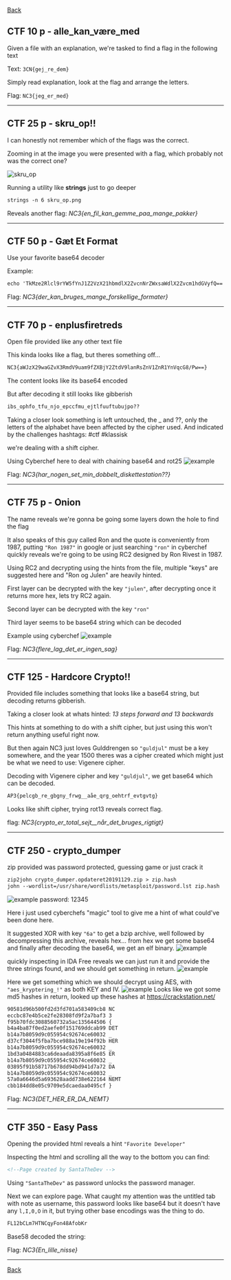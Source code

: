 [Back](README.md)

## CTF 10 p - alle_kan_være_med

Given a file with an explanation, we're tasked to find a flag in the following text

Text: `3CN{gej_re_dem}`

Simply read explanation, look at the flag and arrange the letters.

Flag: ``NC3{jeg_er_med}``

---

## CTF 25 p - skru_op!!

I can honestly not remember which of the flags was the correct.

Zooming in at the image you were presented with a flag, which probably not was the correct one?

![skru_op](ctf/skru_op.png)

Running a utility like **strings** just to go deeper

```html
strings -n 6 skru_op.png
```

Reveals another flag: *NC3{en_fil_kan_gemme_paa_mange_pakker}*

---

## CTF 50 p - Gæt Et Format

Use your favorite base64 decoder

Example:

```html
echo 'TkMze2Rlcl9rYW5fYnJ1Z2VzX21hbmdlX2ZvcnNrZWxsaWdlX2Zvcm1hdGVyfQ==' | base64 -d
```

Flag: *NC3{der_kan_bruges_mange_forskellige_formater}*

---

## CTF 70 p - enplusfiretreds

Open file provided like any other text file

This kinda looks like a flag, but theres something off...

```html
NC3{aWJzX29waGZvX3RmdV9uam9fZXBjY2ZtdV9lanRsZnV1ZnR1YnVqcG8/Pw==}
```

The content looks like its base64 encoded

But after decoding it still looks like gibberish

```html
ibs_ophfo_tfu_njo_epccfmu_ejtlfuuftubujpo??
```

Taking a closer look something is left untouched, the _ and ??, only the letters of the alphabet have been affected by the cipher used.
And indicated by the challenges hashtags: #ctf #klassisk

we're dealing with a shift cipher.

Using Cyberchef here to deal with chaining base64 and rot25
![example](images/ctf/enplusfiretreds.png)

Flag: *NC3{har_nogen_set_min_dobbelt_diskettestation??}*

---

## CTF 75 p - Onion

The name reveals we're gonna be going some layers down the hole to find the flag

It also speaks of this guy called Ron and the quote is conveniently from 1987, putting ```"Ron 1987"``` in google or just searching ```"ron"``` in cyberchef quickly reveals we're going to be using RC2 designed by Ron Rivest in 1987.

Using RC2 and decrypting using the hints from the file, multiple "keys" are suggested here and "Ron og Julen" are heavily hinted.

First layer can be decrypted with the key ```"julen"```, after decrypting once it returns more hex, lets try RC2 again.

Second layer can be decrypted with the key ```"ron"```

Third layer seems to be base64 string which can be decoded

Example using cyberchef
![example](images/ctf/onioncyber.png)

Flag: *NC3{flere_lag_det_er_ingen_sag}*

---

## CTF 125 - Hardcore Crypto!!

Provided file includes something that looks like a base64 string, but decoding returns gibberish.

Taking a closer look at whats hinted: *13 steps forward and 13 backwards*

This hints at something to do with a shift cipher, but just using this won't return anything useful right now.

But then again NC3 just loves Gulddrengen so ```"guldjul"``` must be a key somewhere, and the year 1500 theres was a cipher created which might just be what we need to use: Vigenere cipher.

Decoding with Vigenere cipher and key ```"guldjul"```, we get base64 which can be decoded.

```html
AP3{pelcgb_re_gbgny_frwg__aåe_qrg_oehtrf_evtgvtg}
```

Looks like shift cipher, trying rot13 reveals correct flag.

flag: *NC3{crypto_er_total_sejt__når_det_bruges_rigtigt}*

---

## CTF 250 - crypto_dumper

zip provided was password protected, guessing game or just crack it

```html
zip2john crypto_dumper.opdateret20191129.zip > zip.hash
john --wordlist=/usr/share/wordlists/metasploit/password.lst zip.hash
```

![example](images/ctf/cryptodumppassword.png)
password: 12345

Here i just used cyberchefs "magic" tool to give me a hint of what could've been done here.

It suggested XOR with key ```"6a"``` to get a bzip archive, well followed by decompressing this archive, reveals hex... from hex we get some base64 and finally after decoding the base64, we get an elf binary.
![example](images/ctf/fromhextoelf.png)

quickly inspecting in IDA Free reveals we can just run it and provide the three strings found, and we should get something in return.
![example](images/ctf/runningcryptodumper.png)

Here we get something which we should decrypt using AES, with ```"aes_kryptering_!"``` as both KEY and IV.
![example](images/ctf/aesdecryptering.png)
Looks like we got some md5 hashes in return, looked up these hashes at <https://crackstation.net/>

```html
90581d96b500fd2d3fd701a583409cb8 NC
eccbc87e4b5ce2fe28308fd9f2a7baf3 3
f95b70fdc3088560732a5ac135644506 {
b4a4ba87f0ed2aefe0f151769ddcab99 DET
b14a7b8059d9c055954c92674ce60032 _
d37cf3044f5fba7bce988a19e194f92b HER
b14a7b8059d9c055954c92674ce60032 _
1bd3a0484883ca6deaada8395a8f6e85 ER
b14a7b8059d9c055954c92674ce60032 _
03895f91b58717b678dd94bd941d7a72 DA
b14a7b8059d9c055954c92674ce60032 _
57a0a6646d5a693628aadd738e622164 NEMT
cbb184dd8e05c9709e5dcaedaa0495cf }
```

Flag: *NC3{DET_HER_ER_DA_NEMT}*

---

## CTF 350 - Easy Pass

Opening the provided html reveals a hint ```"Favorite Developer"```

Inspecting the html and scrolling all the way to the bottom you can find:

```html
<!--Page created by SantaTheDev -->
```

Using ``"SantaTheDev"`` as password unlocks the password manager.

Next we can explore page. What caught my attention was the untitled tab with note as username, this password looks like base64 but it doesn't have any `l,I,0,O` in it, but trying other base encodings was the thing to do.

```css
FL12bCLm7HTNCqyFon48AfobKr
```

Base58 decoded the string:

Flag: *NC3{En_lille_nisse}*

---

[Back](README.md)
